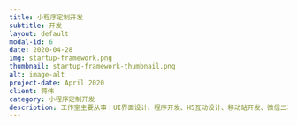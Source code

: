 ```yaml
---
title: 小程序定制开发
subtitle: 开发
layout: default
modal-id: 6
date: 2020-04-28
img: startup-framework.png
thumbnail: startup-framework-thumbnail.png
alt: image-alt
project-date: April 2020
client: 蒋伟
category: 小程序定制开发
description: 工作室主要从事：UI界面设计、程序开发、H5互动设计、移动站开发、微信二次开发、电商开发、小程序开发、域名注册、网站维护等服务;为客户量身定做个性化网站，精心为客户打造称心如意的网络家园。
---
```

